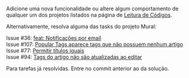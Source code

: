 Adicione uma nova funcionalidade ou altere algum comportamento de qualquer um dos projetos listados na página de [Leitura de Códigos](./leitura).

Alternativamente, resolva alguma das tasks do projeto Mural:

Issue #36: [feat: Notificações por email](https://github.com/irmaos-dev/mural/issues/36)  
Issue #107: [Popular Tags aparece tags que não possuem nenhum artigo](https://github.com/irmaos-dev/mural/issues/107)  
Issue #77: [Permitir títulos iguais](https://github.com/irmaos-dev/mural/issues/77)  
Issue #94: [Tags do artigo não são atualizadas ao editar](https://github.com/irmaos-dev/mural/issues/94)  

Para tarefas já resolvidas. Entre no commit anterior ao da solução.  